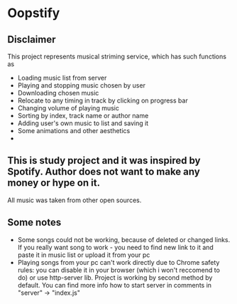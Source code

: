 # Oopstify

## Disclaimer
This project represents musical striming service, which has such functions as
* Loading music list from server
* Playing and stopping music chosen by user
* Downloading chosen music
* Relocate to any timing in track by clicking on progress bar
* Changing volume of playing music
* Sorting by index, track name or author name
* Adding user's own music to list and saving it
* Some animations and other aesthetics
* 
## This is study project and it was inspired by Spotify. Author does not want to make any money or hype on it.
All music was taken from other open sources.

## Some notes
* Some songs could not be working, because of deleted or changed links. If you really want song to work - you need to find new link to it and paste it in music list or upload it from your pc
* Playing songs from your pc can't work directly due to Chrome safety rules: you can disable it in your browser (which i won't reccomend to do) or use http-server lib. Project is working by second method by default. You can find more info how to start server in comments in "server" -> "index.js"
